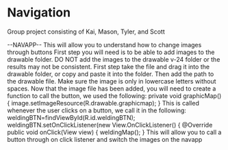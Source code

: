 # Navigation
Group project consisting of Kai, Mason, Tyler, and Scott

--NAVAPP--
This will allow you to understand how to change images through buttons
First step you will need is to be able to add images to the drawable folder. DO NOT add the images to the drawable v-24 folder or the results may not be consistent.
First step take the file and drag it into the drawable folder, or copy and paste it into the folder. Then add the path to the drawable file. Make sure the image is only in lowercase letters without spaces.
Now that the image file has been added, you will need to create a function to call the button, we used the following: 
private void graphicMap(){
        image.setImageResource(R.drawable.graphicmap);
    }
This is called whenever the user clicks on a button, we call it in the following:
        weldingBTN=findViewById(R.id.weldingBTN);
        weldingBTN.setOnClickListener(new View.OnClickListener() {
            @Override
            public void onClick(View view) {
                weldingMap();
                }
This will allow you to call a button through on click listener and switch the images on the navapp
